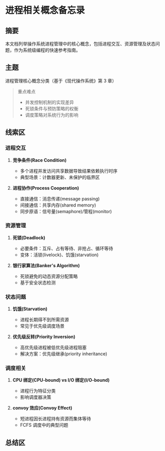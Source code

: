 # 进程相关概念备忘录

## 摘要

本文档列举操作系统进程管理中的核心概念，包括进程交互、资源管理及状态问题，作为系统级编程的快速参考指南。

## 主题

进程管理核心概念分类（基于《现代操作系统》第 3 章）

> 重点难点
>
> - 并发控制机制的实现差异
> - 死锁条件与预防策略的权衡
> - 调度策略对系统行为的影响

## 线索区

### 进程交互

1. **竞争条件(Race Condition)**

   - 多个进程并发访问共享数据导致结果依赖执行时序
   - 典型场景：计数器更新、未保护的临界区

2. **进程协作(Process Cooperation)**

   - 直接通信：消息传递(message passing)
   - 间接通信：共享内存(shared memory)
   - 同步原语：信号量(semaphore)/管程(monitor)

### 资源管理

1. **死锁(Deadlock)**
   - 必要条件：互斥、占有等待、非抢占、循环等待
   - 变体：活锁(livelock)、饥饿(starvation)

2. **银行家算法(Banker's Algorithm)**
   - 死锁避免的动态资源分配策略
   - 基于安全状态检测

### 状态问题

1. **饥饿(Starvation)**

   - 进程长期得不到所需资源
   - 常见于优先级调度场景

2. **优先级反转(Priority Inversion)**
   - 高优先级进程被低优先级进程阻塞
   - 解决方案：优先级继承(priority inheritance)

### 调度相关

1. **CPU 绑定(CPU-bound) vs I/O 绑定(I/O-bound)**

   - 进程行为特征分类
   - 影响调度器决策

2. **convoy 效应(Convoy Effect)**
   - 短进程因长进程持有资源而集体等待
   - FCFS 调度中的典型问题

## 总结区
